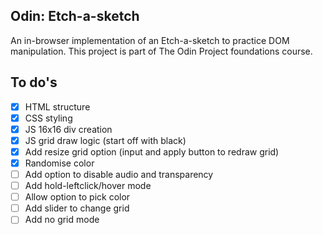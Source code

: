 ## Odin: Etch-a-sketch

An in-browser implementation of an Etch-a-sketch to practice DOM manipulation. This project is part of The Odin Project foundations course.

## To do's

- [X] HTML structure
- [X] CSS styling
- [X] JS 16x16 div creation
- [X] JS grid draw logic (start off with black)
- [X] Add resize grid option (input and apply button to redraw grid)
- [X] Randomise color
- [ ] Add option to disable audio and transparency
- [ ] Add hold-leftclick/hover mode
- [ ] Allow option to pick color
- [ ] Add slider to change grid
- [ ] Add no grid mode
